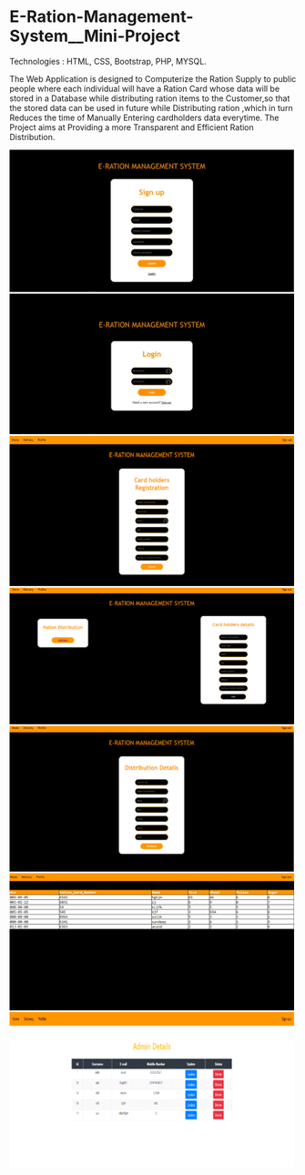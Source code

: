 # E-Ration-Management-System__Mini-Project

Technologies :  HTML, CSS, Bootstrap, PHP, MYSQL.

The Web Application is designed to Computerize the Ration Supply to public people where each individual will have a Ration Card whose data will be stored in a Database while distributing ration items to the Customer,so that the stored data can be used in future while Distributing ration ,which in turn Reduces the time of Manually Entering cardholders data everytime. The Project aims at Providing a more Transparent and Efficient Ration Distribution. 
 


<img src="register.jpg" width="500">
<img src="login.jpg" width="500">
<img src="Card_Holders_registration.png" width="500">
<img src="Fetch_details.png" width="500">
<img src="Distribution_details.png" width="500">
<img src="Delivery_page.png" width="500">
<img src="Admin_page.png" width="500">
